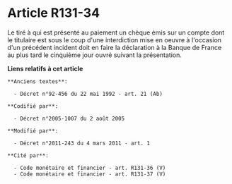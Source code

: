 # Article R131-34

Le tiré à qui est présenté au paiement un chèque émis sur un compte dont le titulaire est sous le coup d'une interdiction
mise en oeuvre à l'occasion d'un précédent incident doit en faire la déclaration à la Banque de France au plus tard le
cinquième jour ouvré suivant la présentation.

**Liens relatifs à cet article**

	**Anciens textes**:

	  - Décret n°92-456 du 22 mai 1992 - art. 21 (Ab)

	**Codifié par**:

	  - Décret n°2005-1007 du 2 août 2005

	**Modifié par**:

	  - Décret n°2011-243 du 4 mars 2011 - art. 1

	**Cité par**:

	  - Code monétaire et financier - art. R131-36 (V)
	  - Code monétaire et financier - art. R131-37 (V)
